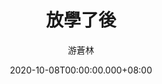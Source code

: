 ---
issue: 398
title: 放學了後
author: 游蒼林
date: 2020-10-08T00:00:00.000+08:00
topic: 生活
difficulty: 1
wikidata: Q131449198
wikidata_link: https://www.wikidata.org/wiki/Q131449198
author_wikidata_link: https://www.wikidata.org/wiki/Q131448481
author_wikidata: Q131448481
---